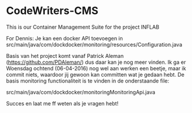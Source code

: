 # CodeWriters-CMS
This is our Container Management Suite for the project INFLAB

For Dennis: 
Je kan een docker API toevoegen in src/main/java/com/dockdocker/monitoring/resources/Configuration.java

Basis van het project komt vanaf Patrick Aleman (https://github.com/PDAleman/) dus daar kan je nog meer vinden. Ik ga er Woensdag ochtend (06-04-2016) nog wel aan werken een beetje, maar ik commit niets, waardoor jij gewoon kan committen wat je gedaan hebt. De basis monitoring functionaliteit is te vinden in de onderstaande file:

src/main/java/com/dockdocker/monitoringMonitoringApi.java

Succes en laat me ff weten als je vragen hebt!